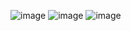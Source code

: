 ![image](https://github.com/user-attachments/assets/0f80d70d-6ced-4bf3-a0d8-23cf02e1a35b)
![image](https://github.com/user-attachments/assets/c8efdbfc-3d00-4c71-84bd-8f55375b47fd)
![image](https://github.com/user-attachments/assets/e158ea57-b4a1-450f-b2ee-0708a3b40124)
